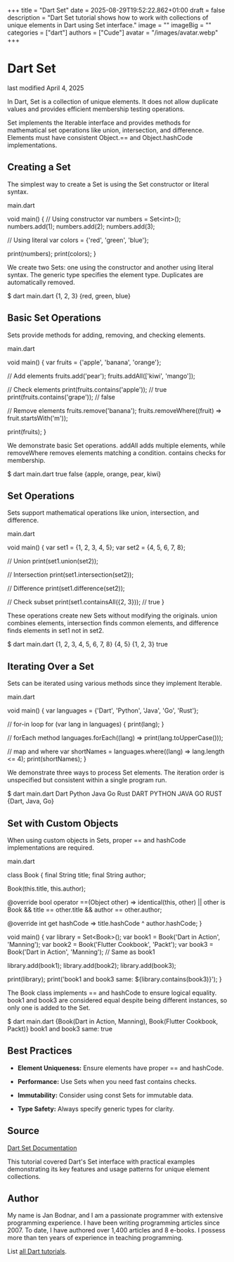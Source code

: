 +++
title = "Dart Set"
date = 2025-08-29T19:52:22.862+01:00
draft = false
description = "Dart Set tutorial shows how to work with collections of unique elements in Dart using Set interface."
image = ""
imageBig = ""
categories = ["dart"]
authors = ["Cude"]
avatar = "/images/avatar.webp"
+++

# Dart Set

last modified April 4, 2025

In Dart, Set is a collection of unique elements. It does not allow duplicate
values and provides efficient membership testing operations.

Set implements the Iterable interface and provides methods for mathematical
set operations like union, intersection, and difference. Elements must have
consistent Object.== and Object.hashCode implementations.

## Creating a Set

The simplest way to create a Set is using the Set constructor or literal syntax.

main.dart
  

void main() {
  // Using constructor
  var numbers = Set&lt;int&gt;();
  numbers.add(1);
  numbers.add(2);
  numbers.add(3);
  
  // Using literal
  var colors = {'red', 'green', 'blue'};
  
  print(numbers);
  print(colors);
}

We create two Sets: one using the constructor and another using literal syntax.
The generic type specifies the element type. Duplicates are automatically removed.

$ dart main.dart
{1, 2, 3}
{red, green, blue}

## Basic Set Operations

Sets provide methods for adding, removing, and checking elements.

main.dart
  

void main() {
  var fruits = {'apple', 'banana', 'orange'};
  
  // Add elements
  fruits.add('pear');
  fruits.addAll(['kiwi', 'mango']);
  
  // Check elements
  print(fruits.contains('apple')); // true
  print(fruits.contains('grape')); // false
  
  // Remove elements
  fruits.remove('banana');
  fruits.removeWhere((fruit) =&gt; fruit.startsWith('m'));
  
  print(fruits);
}

We demonstrate basic Set operations. addAll adds multiple elements, while
removeWhere removes elements matching a condition. contains checks for membership.

$ dart main.dart
true
false
{apple, orange, pear, kiwi}

## Set Operations

Sets support mathematical operations like union, intersection, and difference.

main.dart
  

void main() {
  var set1 = {1, 2, 3, 4, 5};
  var set2 = {4, 5, 6, 7, 8};
  
  // Union
  print(set1.union(set2));
  
  // Intersection
  print(set1.intersection(set2));
  
  // Difference
  print(set1.difference(set2));
  
  // Check subset
  print(set1.containsAll({2, 3})); // true
}

These operations create new Sets without modifying the originals. union combines
elements, intersection finds common elements, and difference finds elements in
set1 not in set2.

$ dart main.dart
{1, 2, 3, 4, 5, 6, 7, 8}
{4, 5}
{1, 2, 3}
true

## Iterating Over a Set

Sets can be iterated using various methods since they implement Iterable.

main.dart
  

void main() {
  var languages = {'Dart', 'Python', 'Java', 'Go', 'Rust'};
  
  // for-in loop
  for (var lang in languages) {
    print(lang);
  }
  
  // forEach method
  languages.forEach((lang) =&gt; print(lang.toUpperCase()));
  
  // map and where
  var shortNames = languages.where((lang) =&gt; lang.length &lt;= 4);
  print(shortNames);
}

We demonstrate three ways to process Set elements. The iteration order is
unspecified but consistent within a single program run.

$ dart main.dart
Dart
Python
Java
Go
Rust
DART
PYTHON
JAVA
GO
RUST
{Dart, Java, Go}

## Set with Custom Objects

When using custom objects in Sets, proper == and hashCode implementations are
required.

main.dart
  

class Book {
  final String title;
  final String author;
  
  Book(this.title, this.author);
  
  @override
  bool operator ==(Object other) =&gt;
      identical(this, other) ||
      other is Book &amp;&amp; title == other.title &amp;&amp; author == other.author;
  
  @override
  int get hashCode =&gt; title.hashCode ^ author.hashCode;
}

void main() {
  var library = Set&lt;Book&gt;();
  var book1 = Book('Dart in Action', 'Manning');
  var book2 = Book('Flutter Cookbook', 'Packt');
  var book3 = Book('Dart in Action', 'Manning'); // Same as book1
  
  library.add(book1);
  library.add(book2);
  library.add(book3);
  
  print(library);
  print('book1 and book3 same: ${library.contains(book3)}');
}

The Book class implements == and hashCode to ensure logical equality. book1 and
book3 are considered equal despite being different instances, so only one is
added to the Set.

$ dart main.dart
{Book(Dart in Action, Manning), Book(Flutter Cookbook, Packt)}
book1 and book3 same: true

## Best Practices

- **Element Uniqueness:** Ensure elements have proper == and hashCode.

- **Performance:** Use Sets when you need fast contains checks.

- **Immutability:** Consider using const Sets for immutable data.

- **Type Safety:** Always specify generic types for clarity.

## Source

[Dart Set Documentation](https://api.dart.dev/stable/dart-core/Set-class.html)

This tutorial covered Dart's Set interface with practical examples demonstrating
its key features and usage patterns for unique element collections.

## Author

My name is Jan Bodnar, and I am a passionate programmer with extensive
programming experience. I have been writing programming articles since 2007.
To date, I have authored over 1,400 articles and 8 e-books. I possess more
than ten years of experience in teaching programming.

List [all Dart tutorials](/dart/).